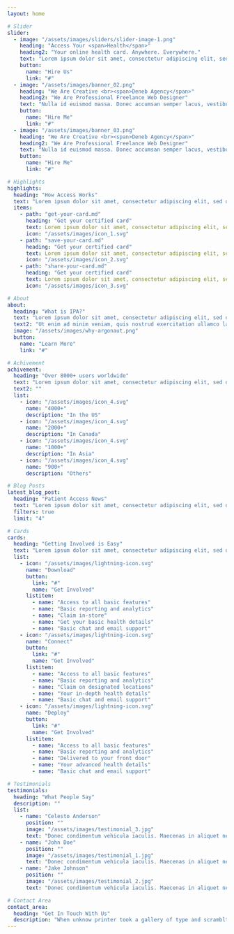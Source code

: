 ```yaml
---
layout: home

# Slider
slider:
  - image: "/assets/images/sliders/slider-image-1.png"
    heading: "Access Your <span>Health</span>"
    heading2: "Your online health card. Anywhere. Everywhere."
    text: "Lorem ipsum dolor sit amet, consectetur adipiscing elit, sed do eiusmod tempor incididunt ut labore et.laborum."
    button:
      name: "Hire Us"
      link: "#"
  - image: "/assets/images/banner_02.png"
    heading: "We Are Creative <br><span>Deneb Agency</span>"
    heading2: "We Are Professional Freelance Web Designer"
    text: "Nulla id euismod massa. Donec accumsan semper lacus, vestibulum gravida ante sed eu lacus et diam lacinia."
    button:
      name: "Hire Me"
      link: "#"
  - image: "/assets/images/banner_03.png"
    heading: "We Are Creative <br><span>Deneb Agency</span>"
    heading2: "We Are Professional Freelance Web Designer"
    text: "Nulla id euismod massa. Donec accumsan semper lacus, vestibulum gravida ante sed eu lacus et diam lacinia."
    button:
      name: "Hire Me"
      link: "#"

# Highlights
highlights:
  heading: "How Access Works"
  text: "Lorem ipsum dolor sit amet, consectetur adipiscing elit, sed do eiusmod tempor incididunt ut labore et.laborum."
  items:
    - path: "get-your-card.md"
      heading: "Get your certified card"
      text: Lorem ipsum dolor sit amet, consectetur adipiscing elit, sed do eiusmod tempor incididunt ut labore et.laborum.
      icon: "/assets/images/icon_1.svg"
    - path: "save-your-card.md"
      heading: "Get your certified card"
      text: Lorem ipsum dolor sit amet, consectetur adipiscing elit, sed do eiusmod tempor incididunt ut labore et.laborum.
      icon: "/assets/images/icon_2.svg"
    - path: "share-your-card.md"
      heading: "Get your certified card"
      text: Lorem ipsum dolor sit amet, consectetur adipiscing elit, sed do eiusmod tempor incididunt ut labore et.laborum.
      icon: "/assets/images/icon_3.svg"

# About
about:
  heading: "What is IPA?"
  text: "Lorem ipsum dolor sit amet, consectetur adipiscing elit, sed do eiusmod tempor incididunt ut labore et dolore magna aliqua. Ut enim ad minim veniam, quis nostrud exercitation ullamco laboris nisi ut aliquip ex ea commodo consequat. Duis aute irure dolor in reprehenderit in voluptate velit esse cillum dolore eu fugiat nulla pariatur. Excepteur sint occaecat cupidatat non proident, sunt in culpa qui officia deserunt mollit anim id est laborum."
  text2: "Ut enim ad minim veniam, quis nostrud exercitation ullamco laboris nisi ut aliquip ex ea commodo consequat. Duis aute irure dolor in reprehenderit in voluptate velit esse cillum dolore eu fugiat nulla pariatur."
  image: "/assets/images/why-argonaut.png"
  button:
    name: "Learn More"
    link: "#"

# Achivement
achivement:
  heading: "Over 8000+ users worldwide"
  text: "Lorem ipsum dolor sit amet, consectetur adipiscing elit, sed do eiusmod tempor incididunt ut labore et dolore magna aliqua. Ut enim ad minim veniam, quis nostrud exercitation ullamco laboris nisi ut aliquip ex ea commodo consequat. Duis aute irure dolor in reprehenderit in voluptate velit esse cillum dolore eu fugiat nulla pariatur. Excepteur sint occaecat cupidatat non proident, sunt in culp."
  text2: ""
  list:
    - icon: "/assets/images/icon_4.svg"
      name: "4000+"
      description: "In the US"
    - icon: "/assets/images/icon_4.svg"
      name: "2000+"
      description: "In Canada"
    - icon: "/assets/images/icon_4.svg"
      name: "1000+"
      description: "In Asia"
    - icon: "/assets/images/icon_4.svg"
      name: "900+"
      description: "Others"

# Blog Posts
latest_blog_post:
  heading: "Patient Access News"
  text: "Lorem ipsum dolor sit amet, consectetur adipiscing elit, sed do eiusmod tempor incididunt ut labore et.laborum."
  filters: true
  limit: "4"

# Cards
cards:
  heading: "Getting Involved is Easy"
  text: "Lorem ipsum dolor sit amet, consectetur adipiscing elit, sed do eiusmod tempor incididunt ut labore et.laborum."
  list:
    - icon: "/assets/images/lightning-icon.svg"
      name: "Download"
      button:
        link: "#"
        name: "Get Involved"
      listitem:
        - name: "Access to all basic features"
        - name: "Basic reporting and analytics"
        - name: "Claim in-store"
        - name: "Get your basic health details"
        - name: "Basic chat and email support"
    - icon: "/assets/images/lightning-icon.svg"
      name: "Connect"
      button:
        link: "#"
        name: "Get Involved"
      listitem:
        - name: "Access to all basic features"
        - name: "Basic reporting and analytics"
        - name: "Claim on designated locations"
        - name: "Your in-depth health details"
        - name: "Basic chat and email support"
    - icon: "/assets/images/lightning-icon.svg"
      name: "Deploy"
      button:
        link: "#"
        name: "Get Involved"
      listitem:
        - name: "Access to all basic features"
        - name: "Basic reporting and analytics"
        - name: "Delivered to your front door"
        - name: "Your advanced health details"
        - name: "Basic chat and email support"

# Testimonials
testimonials:
  heading: "What People Say"
  description: ""
  list:
    - name: "Celesto Anderson"
      position: ""
      image: "/assets/images/testimonial_3.jpg"
      text: "Donec condimentum vehicula iaculis. Maecenas in aliquet neque. Suspendisse viverra, ante eget pellentesque pulvinar, nunc nisi molestie ligula, vitae convallis orci justo vitae sem. Integer vitae imperdiet augue, sed accumsan diam. Etiam non quam commodo dolor convallis cursus. Duis tempus dolor eget gravida fringilla. In ultricies velit eget sem tempus egestas."
    - name: "John Doe"
      position: ""
      image: "/assets/images/testimonial_1.jpg"
      text: "Donec condimentum vehicula iaculis. Maecenas in aliquet neque. Suspendisse viverra, ante eget pellentesque pulvinar, nunc nisi molestie ligula, vitae convallis orci justo vitae sem. Integer vitae imperdiet augue, sed accumsan diam. Etiam non quam commodo dolor convallis cursus. Duis tempus dolor eget gravida fringilla. In ultricies velit eget sem tempus egestas."
    - name: "Jake Johnson"
      position: ""
      image: "/assets/images/testimonial_2.jpg"
      text: "Donec condimentum vehicula iaculis. Maecenas in aliquet neque. Suspendisse viverra, ante eget pellentesque pulvinar, nunc nisi molestie ligula, vitae convallis orci justo vitae sem. Integer vitae imperdiet augue, sed accumsan diam. Etiam non quam commodo dolor convallis cursus. Duis tempus dolor eget gravida fringilla. In ultricies velit eget sem tempus egestas."

# Contact Area
contact_area:
  heading: "Get In Touch With Us"
  description: "When unknow printer took a gallery of type and scramblted it to make a type specimen book"
---
```

